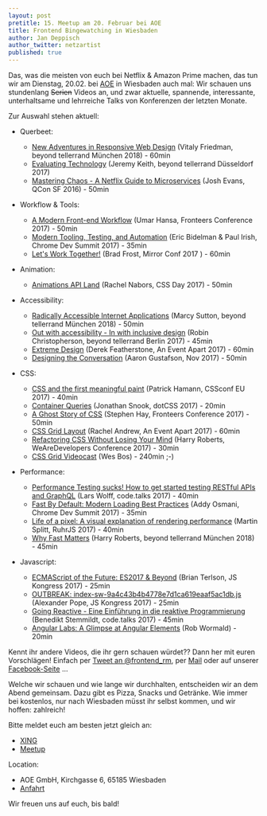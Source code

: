 ```yaml
---
layout: post
pretitle: 15. Meetup am 20. Februar bei AOE
title: Frontend Bingewatching in Wiesbaden
author: Jan Deppisch
author_twitter: netzartist
published: true
---
```


Das, was die meisten von euch bei Netflix & Amazon Prime machen, das tun wir am Dienstag, 20.02. bei [AOE](https://www.aoe.com/) in Wiesbaden auch mal: Wir schauen uns stundenlang <strike>Serien</strike> Videos an, und zwar aktuelle, spannende, interessante, unterhaltsame und lehrreiche Talks von Konferenzen der letzten Monate. 

Zur Auswahl stehen aktuell:

- Querbeet:
  - [New Adventures in Responsive Web Design](https://vimeo.com/channels/beyondtellerrand/251516830) (Vitaly Friedman, beyond tellerrand München 2018) - 60min
  - [Evaluating Technology](https://vimeo.com/channels/beyondtellerrand/217697727) (Jeremy Keith, beyond tellerrand Düsseldorf 2017)
  - [Mastering Chaos - A Netflix Guide to Microservices](https://www.youtube.com/watch?v=CZ3wIuvmHeM) (Josh Evans, QCon SF 2016) - 50min

- Workflow & Tools:
  - [A Modern Front-end Workflow](https://vimeo.com/238586718) (Umar Hansa, Fronteers Conference 2017) - 50min
  - [Modern Tooling, Testing, and Automation](https://www.youtube.com/watch?v=7-XnEMrQnn4) (Eric Bidelman & Paul Irish, Chrome Dev Summit 2017) - 35min
  - [Let's Work Together!](https://www.youtube.com/watch?v=-xN5KeRixkA) (Brad Frost, Mirror Conf 2017 ) - 60min

- Animation:
  - [Animations API Land](https://www.youtube.com/watch?v=T7dD9Az51e4) (Rachel Nabors, CSS Day 2017) - 50min

 - Accessibility:
   - [Radically Accessible Internet Applications](https://vimeo.com/channels/beyondtellerrand/251520898) (Marcy Sutton, beyond tellerrand München 2018) - 50min
   - [Out with accessibility - In with inclusive design](https://vimeo.com/channels/beyondtellerrand/241688610) (Robin Christopherson, beyond tellerrand Berlin 2017) - 45min
   - [Extreme Design](https://aneventapart.com/news/post/extreme-design-by-derek-featherstonean-event-apart-video) (Derek Featherstone, An Event Apart 2017) - 60min
   - [Designing the Conversation](https://www.youtube.com/watch?v=ZlDaUbMcwxQ) (Aaron Gustafson, Nov 2017) - 50min

- CSS:
  - [CSS and the first meaningful paint](https://www.youtube.com/watch?v=4pQ2byAoIX0) (Patrick Hamann, CSSconf EU 2017) - 40min
  - [Container Queries](https://www.youtube.com/watch?v=s1J4T1NW3qo) (Jonathan Snook, dotCSS 2017) - 20min
  - [A Ghost Story of CSS](https://vimeo.com/239629014) (Stephen Hay, Fronteers Conference 2017) - 50min
  - [CSS Grid Layout](https://aneventapart.com/news/post/css-grid-layout-by-rachel-andrewan-event-apart-video) (Rachel Andrew, An Event Apart 2017) - 60min
  - [Refactoring CSS Without Losing Your Mind](https://www.youtube.com/watch?v=fvTryZjGyg8) (Harry Roberts, WeAreDevelopers Conference 2017) - 30min
  - [CSS Grid Videocast](https://cssgrid.io/) (Wes Bos) - 240min ;-)

- Performance:
  - [Performance Testing sucks! How to get started testing RESTful APIs and GraphQL](https://www.youtube.com/watch?v=6fMJIXPoPXs) (Lars Wolff, code.talks 2017) - 40min
  - [Fast By Default: Modern Loading Best Practices](https://www.youtube.com/watch?v=_srJ7eHS3IM) (Addy Osmani, Chrome Dev Summit 2017) - 35min
  - [Life of a pixel: A visual explanation of rendering performance](https://www.youtube.com/watch?v=WSo2r7LBFLA) (Martin Splitt, RuhrJS 2017) - 40min
  - [Why Fast Matters](https://vimeo.com/channels/beyondtellerrand/251519607) (Harry Roberts, beyond tellerrand München 2018) - 45min

- Javascript:
  - [ECMAScript of the Future: ES2017 & Beyond](https://www.youtube.com/watch?v=0opjPdK55QA) (Brian Terlson, JS Kongress 2017) - 25min
  - [OUTBREAK: index-sw-9a4c43b4b4778e7d1ca619eaaf5ac1db.js](https://www.youtube.com/watch?v=cHDhGG-wPkk) (Alexander Pope, JS Kongress 2017) - 25min
  - [Going Reactive - Eine Einführung in die reaktive Programmierung](https://www.youtube.com/watch?v=YnladsQPqYk) (Benedikt Stemmildt, code.talks 2017) - 45min
  - [Angular Labs: A Glimpse at Angular Elements](https://www.youtube.com/watch?v=ljsOPm4MMEo) (Rob Wormald) - 20min

Kennt ihr andere Videos, die ihr gern schauen würdet?? Dann her mit euren Vorschlägen! Einfach per [Tweet an @frontend_rm](https://twitter.com/frontend_rm), per [Mail](mailto:info@frontend-rheinmain.de) oder auf unserer [Facebook-Seite](https://www.facebook.com/frontendrm/) ...

Welche wir schauen und wie lange wir durchhalten, entscheiden wir an dem Abend gemeinsam. Dazu gibt es Pizza, Snacks und Getränke. Wie immer bei kostenlos, nur nach Wiesbaden müsst ihr selbst kommen, und wir hoffen: zahlreich!

Bitte meldet euch am besten jetzt gleich an:
- [XING](https://www.xing.com/events/frontend-bingewatching-wiesbaden-1907586)
- [Meetup](https://www.meetup.com/de-DE/frontend_rm/events/247293335/)

Location:
- AOE GmbH, Kirchgasse 6, 65185 Wiesbaden
- [Anfahrt](https://www.aoe.com/fileadmin/AOE.com/images/main_navigation/contact/locations/Anfahrtsbeschreibung_zu_AOE_in_Wiesbaden.pdf)

Wir freuen uns auf euch, bis bald! 
